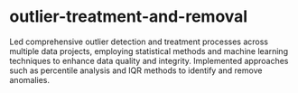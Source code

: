 # outlier-treatment-and-removal
Led comprehensive outlier detection and treatment processes across multiple data projects, employing statistical methods and machine learning techniques to enhance data quality and integrity. Implemented approaches such as percentile analysis and IQR methods to identify and remove anomalies.
